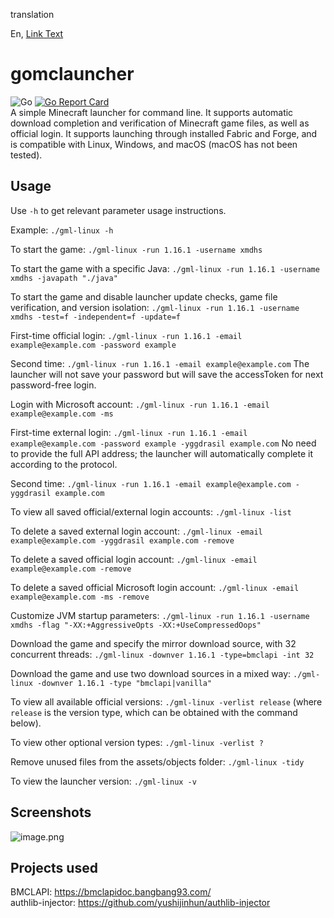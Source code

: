 translation

En, [Link Text](/README.md)

# gomclauncher
![Go](https://github.com/xmdhs/gomclauncher/workflows/Go/badge.svg) [![Go Report Card](https://goreportcard.com/badge/github.com/xmdhs/gomclauncher)](https://goreportcard.com/report/github.com/xmdhs/gomclauncher)  
A simple Minecraft launcher for command line. It supports automatic download completion and verification of Minecraft game files, as well as official login. It supports launching through installed Fabric and Forge, and is compatible with Linux, Windows, and macOS (macOS has not been tested).

## Usage
Use `-h` to get relevant parameter usage instructions.

Example: `./gml-linux -h`

To start the game: `./gml-linux -run 1.16.1 -username xmdhs`

To start the game with a specific Java: `./gml-linux -run 1.16.1 -username xmdhs -javapath "./java"`

To start the game and disable launcher update checks, game file verification, and version isolation: `./gml-linux -run 1.16.1 -username xmdhs -test=f -independent=f -update=f`

First-time official login: `./gml-linux -run 1.16.1 -email example@example.com -password example`

Second time: `./gml-linux -run 1.16.1 -email example@example.com` The launcher will not save your password but will save the accessToken for next password-free login.

Login with Microsoft account: `./gml-linux -run 1.16.1 -email example@example.com -ms`

First-time external login: `./gml-linux -run 1.16.1 -email example@example.com -password example -yggdrasil example.com` No need to provide the full API address; the launcher will automatically complete it according to the protocol.

Second time: `./gml-linux -run 1.16.1 -email example@example.com -yggdrasil example.com`

To view all saved official/external login accounts: `./gml-linux -list`

To delete a saved external login account: `./gml-linux -email example@example.com -yggdrasil example.com -remove`

To delete a saved official login account: `./gml-linux -email example@example.com -remove`

To delete a saved official Microsoft login account: `./gml-linux -email example@example.com -ms -remove`

Customize JVM startup parameters: `./gml-linux -run 1.16.1 -username xmdhs -flag "-XX:+AggressiveOpts -XX:+UseCompressedOops"`

Download the game and specify the mirror download source, with 32 concurrent threads: `./gml-linux -downver 1.16.1 -type=bmclapi -int 32`

Download the game and use two download sources in a mixed way: `./gml-linux -downver 1.16.1 -type "bmclapi|vanilla"`

To view all available official versions: `./gml-linux -verlist release` (where `release` is the version type, which can be obtained with the command below).

To view other optional version types: `./gml-linux -verlist ?`

Remove unused files from the assets/objects folder: `./gml-linux -tidy`

To view the launcher version: `./gml-linux -v`

## Screenshots
![image.png](https://i.loli.net/2020/07/02/E7ZcBCGfo1v46kI.png)

## Projects used
BMCLAPI: https://bmclapidoc.bangbang93.com/  
authlib-injector: https://github.com/yushijinhun/authlib-injector

